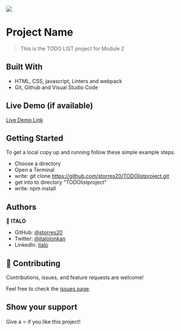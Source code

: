 ![](https://img.shields.io/badge/Microverse-blueviolet)

# Project Name

> This is the TODO LIST project for Module 2

## Built With

- HTML, CSS, javascript, Linters and webpack
- Git, Github and Visual Studio Code

## Live Demo (if available)

[Live Demo Link](https://storres20.github.io/module_books/)

## Getting Started

To get a local copy up and running follow these simple example steps.

- Choose a directory
- Open a Terminal
- write: git clone https://github.com/storres20/TODOlistproject.git
- get into to directory "TODOlistproject"
- write: npm install

## Authors

👤 **ITALO**

- GitHub: [@storres20](https://github.com/storres20)
- Twitter: [@italolonkan](https://twitter.com/italolonkan)
- LinkedIn: [italo](https://www.linkedin.com/in/italo-lon-kan/)


## 🤝 Contributing

Contributions, issues, and feature requests are welcome!

Feel free to check the [issues page](https://github.com/storres20/TODOlistproject/issues).

## Show your support

Give a ⭐️ if you like this project!
